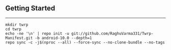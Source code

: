 ## Getting Started ##
---------------


    mkdir twrp
    cd twrp
    echo -ne '\n' | repo init -u git://github.com/RaghuVarma331/Twrp-Manifest.git -b android-10.0 --depth=1
    repo sync -c -j$(nproc --all) --force-sync --no-clone-bundle --no-tags
